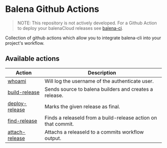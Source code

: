 # Balena Github Actions

> NOTE: This repository is not actively developed. For a Github Action to deploy your balenaCloud releases see [balena-ci](https://github.com/balena-io/balena-ci).

Collection of github actions which allow you to integrate balena-cli into your project's workflow.

## Available actions

| Action                                    | Description                                                   |
| ----------------------------------------- | ------------------------------------------------------------- |
| [whoami](/actions/whoami)                 | Will log the username of the authenticate user.               |
| [build-release](/actions/build-release)   | Sends source to balena builders and creates a release.        |
| [deploy-release](/actions/deploy-release) | Marks the given release as final.                             |
| [find-release](/actions/find-release)     | Finds a releaseId from a build-release action on that commit. |
| [attach-release](/actions/attach-release) | Attachs a releaseId to a commits workflow output.             |

